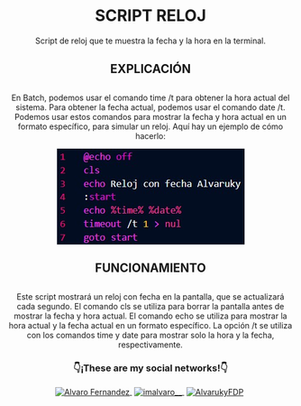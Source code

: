 # <h1 align="center"><strong>SCRIPT RELOJ</strong></h1>
<p align="center">
  Script de reloj que te muestra la fecha y la hora en la terminal.
</p>

## <h2 align="center"><strong>EXPLICACIÓN</strong><h2>
<p align="center">
  En Batch, podemos usar el comando time /t para obtener la hora actual del sistema. Para obtener la fecha actual, podemos usar el comando date /t. Podemos usar estos   comandos para mostrar la fecha y hora actual en un formato específico, para simular un reloj. Aquí hay un ejemplo de cómo hacerlo:
</p>

<img src="https://github.com/Alvaruky/Reloj/blob/main/assets/img/1.jpg" alt="Codigo-Script" style="display: block; margin: 0 auto; text-align:center">

## <h2 align="center"><strong>FUNCIONAMIENTO</strong><h2>
<p align="center">
  Este script mostrará un reloj con fecha en la pantalla, que se actualizará cada segundo. El comando cls se utiliza para borrar la pantalla antes de mostrar la fecha y hora actual. El comando echo se utiliza para mostrar la hora actual y la fecha actual en un formato específico. La opción /t se utiliza con los comandos time y date para mostrar solo la hora y la fecha, respectivamente.
</p>

### <h3 align="center">👇¡These are my social networks!👇</h3>
 <p align="center">
  <a href="https://www.youtube.com/c/AlvaroFernandezFDP" target="blank" style="margin-right: 4px">
    <img align="center" src="https://cdn.jsdelivr.net/npm/simple-icons@3.0.1/icons/youtube.svg" alt="Alvaro Fernandez" height="28px" width="28px">
  </a>
    <a href="https://www.instagram.com/imalvaro__/?hl=es" target="blank" style='margin-right:4px'>
     <img align="center" src="https://cdn.jsdelivr.net/npm/simple-icons@3.13.0/icons/instagram.svg" alt="imalvaro__" height="28px" width="28px" />
   </a>
     <a href="https://www.tiktok.com/@alvaruky.fdp" target="blank" style='margin-right:4px'>
     <img align="center" src="https://cdn.jsdelivr.net/npm/simple-icons@3.0.1/icons/tiktok.svg" alt="AlvarukyFDP" height="28px" width="28px" />
   </a>
 </p>
